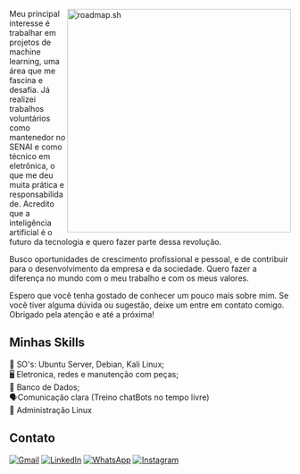<a href="https://roadmap.sh"><img src="https://api.roadmap.sh/v1-badge/tall/65e3be328947e435e769a333?variant=dark" alt="roadmap.sh" min-width="200px" max-width="400px" width="400px" align="right"/></a>

<p align="left"> 
Meu principal interesse é trabalhar em projetos de machine learning, uma área que me fascina e desafia. Já realizei trabalhos voluntários como mantenedor no SENAI e como técnico em eletrônica, o que me deu muita prática e responsabilidade. Acredito que a inteligência artificial é o futuro da tecnologia e quero fazer parte dessa revolução.

Busco oportunidades de crescimento profissional e pessoal, e de contribuir para o desenvolvimento da empresa e da sociedade. Quero fazer a diferença no mundo com o meu trabalho e com os meus valores.

Espero que você tenha gostado de conhecer um pouco mais sobre mim. Se você tiver alguma dúvida ou sugestão, deixe um entre em contato comigo. Obrigado pela atenção e até a próxima!
</p>

## Minhas Skills
<p align="left">

  💾 SO's: Ubuntu Server, Debian, Kali Linux; <br>
  🖥️ Eletronica, redes e manutenção com peças; <br>
  📁 Banco de Dados; <br>
  🗣️Comunicação clara (Treino chatBots no tempo livre) <br>
  🎫 Administração Linux <br>
</p>


## Contato

<p align="left">
  <a href="pedromotad9@gmail.com" title="Gmail">
  <img src="https://img.shields.io/badge/-Gmail-FF0000?style=flat-square&labelColor=FF0000&logo=gmail&logoColor=white&link=LINK-DO-SEU-GMAIL" alt="Gmail"/></a>
  <a href="https://www.linkedin.com/in/pedro-mota-dias/" title="LinkedIn">
  <img src="https://img.shields.io/badge/-Linkedin-0e76a8?style=flat-square&logo=Linkedin&logoColor=white&link=LINK-DO-SEU-LINKEDIN" alt="LinkedIn"/></a>
    <a href="https://api.whatsapp.com/send?phone=5511958267326&text=Bom,%20minha%20caixa%20de%20entrada.%20J%C3%A1%20sabe%20o%20que%20fazer..." title="WhatsApp">
  <img src="https://img.shields.io/badge/-WhatsApp-25d366?style=flat-square&labelColor=25d366&logo=whatsapp&logoColor=white&link=API-DO-SEU-WHATSAPP" alt="WhatsApp"/></a>
  <a href="https://www.instagram.com/pmota_dev/" title="Instagram">
  <img src="https://img.shields.io/badge/-Instagram-DF0174?style=flat-square&labelColor=DF0174&logo=instagram&logoColor=white&link=LINK-DO-SEU-INSTAGRAM" alt="Instagram"/></a>
</p>
